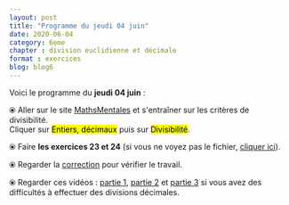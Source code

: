 ```yaml
---
layout: post
title: "Programme du jeudi 04 juin"
date: 2020-06-04
category: 6eme
chapter : division euclidienne et décimale
format : exercices
blog: blog6
---
```


Voici le programme du <b>jeudi 04 juin</b> :

⦿ Aller sur le site <a href="http://mathsmentales.net/">MathsMentales</a> et s'entraîner sur les critères de divisibilité.
<br>
Cliquer sur <mark>Entiers, décimaux</mark> puis sur <mark>Divisibilité</mark>. 

⦿ Faire <strong>les exercices 23 et 24</strong> (si vous ne voyez pas le fichier, <a href="/exercices/6eme/6eme_exercices_jeudi_04_juin_2020.pdf">cliquer ici</a>).

<object data="/exercices/6eme/6eme_exercices_jeudi_04_juin_2020.pdf" width="100%" height="500" type='application/pdf'></object>

⦿ Regarder la <a class="correction" href="/exercices/6eme/6eme_exercices_jeudi_04_juin_2020_corrections.pdf">correction</a> pour vérifier le travail.

⦿ Regarder ces vidéos : <a class="video" href="https://youtu.be/RbkDd_p_EVU">partie 1</a>, <a class="video" href="https://youtu.be/kagPFHfG-ZU">partie 2</a> et <a class="video" href="https://youtu.be/CnuDwxwNl9k">partie 3</a> si vous avez des difficultés à effectuer des divisions décimales.
